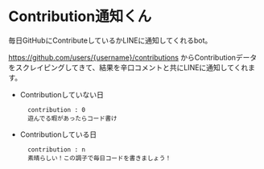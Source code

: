 # Contribution通知くん 

毎日GitHubにContributeしているかLINEに通知してくれるbot。 

https://github.com/users/{username}/contributions からContributionデータをスクレイピングしてきて、結果を辛口コメントと共にLINEに通知してくれます。

- Contributionしていない日

        contribution : 0 
        遊んでる暇があったらコード書け

- Contributionしている日

        contribution : n
        素晴らしい！この調子で毎日コードを書きましょう！